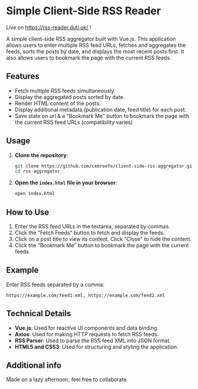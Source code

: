 # Simple Client-Side RSS Reader

Live on https://rss-reader.dutl.uk/ !

A simple client-side RSS aggregator built with Vue.js. This application allows users to enter multiple RSS feed URLs, fetches and aggregates the feeds, sorts the posts by date, and displays the most recent posts first. It also allows users to bookmark the page with the current RSS feeds.

## Features

- Fetch multiple RSS feeds simultaneously.
- Display the aggregated posts sorted by date.
- Render HTML content of the posts.
- Display additional metadata (publication date, feed title) for each post.
- Save state on url &  a "Bookmark Me" button to bookmark the page with the current RSS feed URLs (compatibility varies)

## Usage

1. **Clone the repository**:
   ```sh
   git clone https://github.com/cemreefe/client-side-rss-aggregator.git
   cd rss-aggregator
   ```

2. **Open the `index.html` file in your browser**:
   ```sh
   open index.html
   ```

## How to Use

1. Enter the RSS feed URLs in the textarea, separated by commas.
2. Click the "Fetch Feeds" button to fetch and display the feeds.
3. Click on a post title to view its content. Click "Close" to hide the content.
4. Click the "Bookmark Me" button to bookmark the page with the current feeds.

## Example

Enter RSS feeds separated by a comma:

```plaintext
https://example.com/feed1.xml, https://example.com/feed2.xml
```

## Technical Details

- **Vue.js**: Used for reactive UI components and data binding.
- **Axios**: Used for making HTTP requests to fetch RSS feeds.
- **RSS Parser**: Used to parse the RSS feed XML into JSON format.
- **HTML5 and CSS3**: Used for structuring and styling the application.

## Additional info

Made on a lazy afternoon, feel free to collaborate
